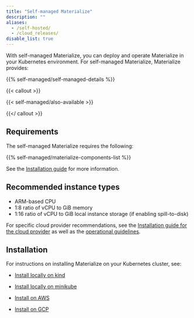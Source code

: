 ```yaml
---
title: "Self-managed Materialize"
description: ""
aliases:
  - /self-hosted/
  - /cloud_releases/
disable_list: true
---
```


With self-managed Materialize, you can deploy and operate Materialize in your
Kubernetes environment. For self-managed Materialize, Materialize provides:

{{% self-managed/self-managed-details %}}

{{< callout >}}

{{< self-managed/also-available >}}

{{</ callout >}}

## Requirements

The self-managed Materialize requires the following:

{{% self-managed/materialize-components-list %}}

See the [Installation guide](/installation/) for more information.

## Recommended instance types

- ARM-based CPU
- 1:8 ratio of vCPU to GiB memory
- 1:16 ratio of vCPU to GiB local instance storage (if enabling spill-to-disk)

For specific cloud provider recommendations, see the [Installation guide for the
cloud provider](/installation/) as well as the [operational guidelines](/installation/operational-guidelines/).

## Installation

For instructions on installing Materialize on your Kubernetes cluster, see:

- [Install locally on kind](/installation/install-on-local-kind/)

- [Install locally on
  minikube](/installation/install-on-local-minikube/)

- [Install on AWS](/installation/install-on-aws/)
- [Install on GCP](/installation/install-on-gcp/)
